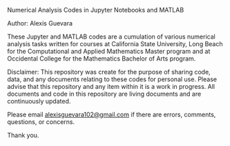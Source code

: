 Numerical Analysis Codes in Jupyter Notebooks and MATLAB

Author: Alexis Guevara

These Jupyter and MATLAB codes are a cumulation of various numerical analysis tasks written for courses at California State University, Long Beach for the Computational and Applied Mathematics Master program and at Occidental College for the Mathematics Bachelor of Arts program.

Disclaimer: This repository was create for the purpose of sharing code, data, and any documents relating to these codes for personal use. Please advise that this repository and any item within it is a work in progress. All documents and code in this repository are living documents and are continuously updated.

Please email alexisguevara102@gmail.com if there are errors, comments, questions, or concerns.

Thank you.
